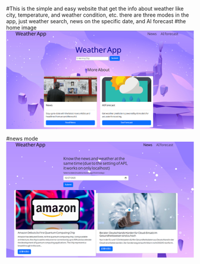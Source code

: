#This is the simple and easy website that get the info about weather like city, temperature, and weather condition, etc.
there are three modes in the app, just weather search, news on the specific date, and AI forecast
#the home image
![home image](./src/screenshot2.png)

#news mode
![news image](./src/screenshot1.png)

